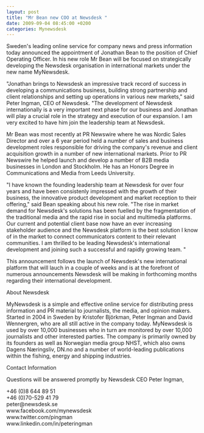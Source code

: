 ```yaml
---
layout: post
title: "Mr Bean new COO at Newsdesk "
date: 2009-09-04 08:45:00 +0200
categories: Mynewsdesk
---
```

 <p>Sweden's leading online service for company news and press information today announced the appointment of Jonathan Bean to the position of Chief Operating Officer. In his new role Mr Bean will be focused on strategically developing the Newsdesk organisation in international markets under the new name MyNewsdesk.</p>
<p>"Jonathan brings to Newsdesk an impressive track record of success in developing a communications business, building strong partnership and client relationships and setting up operations in various new markets," said Peter Ingman, CEO of Newsdesk. "The development of Newsdesk internationally is a very important next phase for our business and Jonathan will play a crucial role in the strategy and execution of our expansion. I am very excited to have him join the leadership team at Newsdesk.</p>
<p>Mr Bean was most recently at PR Newswire where he was Nordic Sales Director and over a 6 year period held a number of sales and business development roles responsible for driving the company's revenue and client acquisition growth in a number of new international markets. Prior to PR Newswire he helped launch and develop a number of B2B media businesses in London and Stockholm. He has an Honors Degree in Communications and Media from Leeds University.</p>
<p>"I have known the founding leadership team at Newsdesk for over four years and have been consistenly impressed with the growth of their business, the innovative product development and market reception to their offering," said Bean speaking about his new role. "The rise in market demand for Newsdesk's solutions has been fuelled by the fragmentation of the traditional media and the rapid rise in social and multimedia platforms. Our current and potential client base now have an ever increasing stakeholder audience and the Newsdesk platform is the best solution I know of in the market to connect communicators content to their relevant communities. I am thrilled to be leading Newsdesk's international development and joining such a successful and rapidly growing team. "</p>
<p>This announcement follows the launch of Newsdesk's new international platform that will lauch in a couple of weeks and is at the forefront of numerous announcements Newsdesk will be making in forthcoming months regarding their international development.</p>
<p>About Newsdesk</p>
<p>MyNewsdesk is a simple and effective online service for distributing press information and PR material to journalists, the media, and opinion makers. Started in 2004 in Sweden by Kristofer Björkman, Peter Ingman and David Wennergren, who are all still active in the company today. MyNewsdesk is used by over 10,000 businesses who in turn are monitored by over 10,000 journalists and other interested parties. The company is primarily owned by its founders as well as Norwegian media group NHST, which also owns Dagens Næringsliv, DN.no and a number of world-leading publications within the fishing, energy and shipping industries.</p>
<p>Contact Information</p>
<p>Questions will be answered promptly by Newsdesk CEO Peter Ingman,</p>
<p>+46 (0)8 644 89 51<br> +46 (0)70-529 41 79<br> peter@newsdesk.se<br> www.facebook.com/mynewsdesk<br> www.twitter.com/pingman<br> www.linkedin.com/in/peteringman</p>


